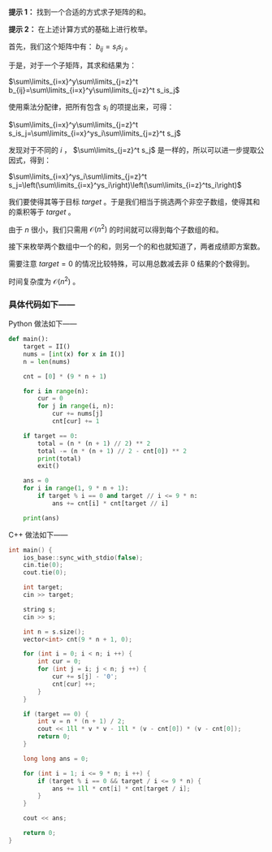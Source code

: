 **提示 1：** 找到一个合适的方式求子矩阵的和。

**提示 2：** 在上述计算方式的基础上进行枚举。

首先，我们这个矩阵中有： $b_{ij}=s_is_j$ 。

于是，对于一个子矩阵，其求和结果为：

$\sum\limits_{i=x}^y\sum\limits_{j=z}^t b_{ij}=\sum\limits_{i=x}^y\sum\limits_{j=z}^t s_is_j$

使用乘法分配律，把所有包含 $s_i$ 的项提出来，可得：

$\sum\limits_{i=x}^y\sum\limits_{j=z}^t s_is_j=\sum\limits_{i=x}^ys_i\sum\limits_{j=z}^t s_j$

发现对于不同的 $i$ ， $\sum\limits_{j=z}^t s_j$ 是一样的，所以可以进一步提取公因式，得到：

$\sum\limits_{i=x}^ys_i\sum\limits_{j=z}^t s_j=\left(\sum\limits_{i=x}^ys_i\right)\left(\sum\limits_{i=z}^ts_i\right)$

我们要使得其等于目标 $target$ 。于是我们相当于挑选两个非空子数组，使得其和的乘积等于 $target$ 。

由于 $n$ 很小，我们只需用 $\mathcal{O}(n^2)$ 的时间就可以得到每个子数组的和。

接下来枚举两个数组中一个的和，则另一个的和也就知道了，两者成绩即方案数。

需要注意 $target=0$ 的情况比较特殊，可以用总数减去非 $0$ 结果的个数得到。

时间复杂度为 $\mathcal{O}(n^2)$ 。

### 具体代码如下——

Python 做法如下——

```Python []
def main():
    target = II()
    nums = [int(x) for x in I()]
    n = len(nums)

    cnt = [0] * (9 * n + 1)

    for i in range(n):
        cur = 0
        for j in range(i, n):
            cur += nums[j]
            cnt[cur] += 1

    if target == 0:
        total = (n * (n + 1) // 2) ** 2
        total -= (n * (n + 1) // 2 - cnt[0]) ** 2
        print(total)
        exit()

    ans = 0
    for i in range(1, 9 * n + 1):
        if target % i == 0 and target // i <= 9 * n:
            ans += cnt[i] * cnt[target // i]

    print(ans)
```

C++ 做法如下——

```cpp []
int main() {
    ios_base::sync_with_stdio(false);
    cin.tie(0);
    cout.tie(0);

    int target;
    cin >> target;

    string s;
    cin >> s;

    int n = s.size();
    vector<int> cnt(9 * n + 1, 0);

    for (int i = 0; i < n; i ++) {
        int cur = 0;
        for (int j = i; j < n; j ++) {
            cur += s[j] - '0';
            cnt[cur] ++;
        }
    }

    if (target == 0) {
        int v = n * (n + 1) / 2;
        cout << 1ll * v * v - 1ll * (v - cnt[0]) * (v - cnt[0]);
        return 0;
    }

    long long ans = 0;

    for (int i = 1; i <= 9 * n; i ++) {
        if (target % i == 0 && target / i <= 9 * n) {
            ans += 1ll * cnt[i] * cnt[target / i];
        }
    }

    cout << ans;

    return 0;
}
```